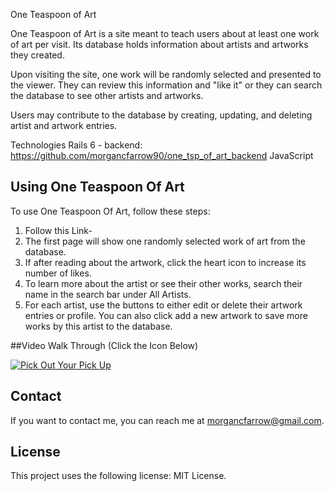 One Teaspoon of Art

One Teaspoon of Art is a site meant to teach users about at least one work of art per visit. Its database holds information about artists and artworks they created.

Upon visiting the site, one work will be randomly selected and presented to the viewer. They can review this information and "like it" or they can search the database to see other artists and artworks.

Users may contribute to the database by creating, updating, and deleting artist and artwork entries.

Technologies
Rails 6 - backend: https://github.com/morgancfarrow90/one_tsp_of_art_backend
JavaScript

## Using One Teaspoon Of Art

To use One Teaspoon Of Art, follow these steps:
1. Follow this Link-
2. The first page will show one randomly selected work of art from the database.
3. If after reading about the artwork, click the heart icon to increase its number of likes.
4. To learn more about the artist or see their other works, search their name in the search bar under All Artists.
5. For each artist, use the buttons to either edit or delete their artwork entries or profile. You can also click add a new artwork to save more works by this artist to the database.

##Video Walk Through (Click the Icon Below)

[![Pick Out Your Pick Up](https://pngimg.com/uploads/youtube/youtube_PNG17.png)](https://youtu.be/_izdUxRV2x4)

## Contact

If you want to contact me, you can reach me at morgancfarrow@gmail.com.

## License

This project uses the following license: MIT License.
